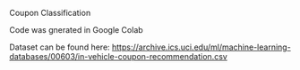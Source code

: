 Coupon Classification

Code was gnerated in Google Colab

Dataset can be found here:
https://archive.ics.uci.edu/ml/machine-learning-databases/00603/in-vehicle-coupon-recommendation.csv
